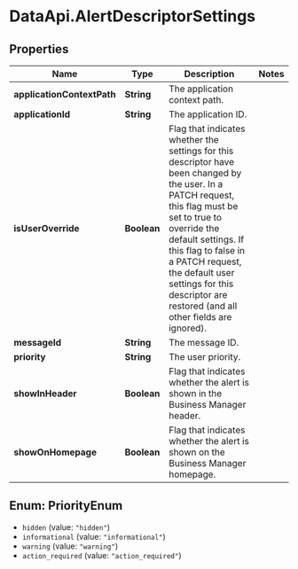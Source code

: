 # DataApi.AlertDescriptorSettings

## Properties
Name | Type | Description | Notes
------------ | ------------- | ------------- | -------------
**applicationContextPath** | **String** | The application context path. | 
**applicationId** | **String** | The application ID. | 
**isUserOverride** | **Boolean** | Flag that indicates whether the settings for this descriptor have been changed by the user. In a PATCH request, this flag must be set to true to override the default settings. If this flag to false in a PATCH request, the default user settings for this descriptor are restored (and all other fields are ignored). | 
**messageId** | **String** | The message ID. | 
**priority** | **String** | The user priority. | 
**showInHeader** | **Boolean** | Flag that indicates whether the alert is shown in the Business Manager header. | 
**showOnHomepage** | **Boolean** | Flag that indicates whether the alert is shown on the Business Manager homepage. | 

<a name="PriorityEnum"></a>
## Enum: PriorityEnum

* `hidden` (value: `"hidden"`)
* `informational` (value: `"informational"`)
* `warning` (value: `"warning"`)
* `action_required` (value: `"action_required"`)

